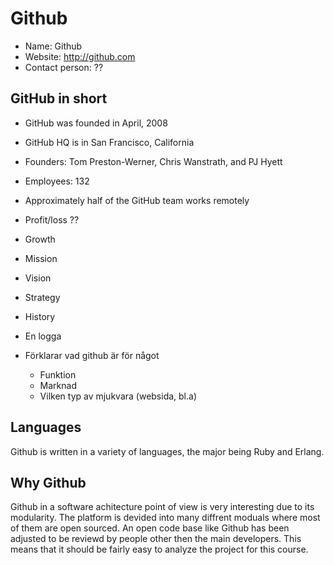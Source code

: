 # Github

- Name: Github
- Website: http://github.com
- Contact person: ??

## GitHub in short

- GitHub was founded in April, 2008
- GitHub HQ is in San Francisco, California
- Founders: Tom Preston-Werner, Chris Wanstrath, and PJ Hyett
- Employees: 132
- Approximately half of the GitHub team works remotely
- Profit/loss ??
- Growth
- Mission
- Vision
- Strategy
- History
- En logga

- Förklarar vad github är för något
  - Funktion
  - Marknad
  - Vilken typ av mjukvara (websida, bl.a)

## Languages

Github is written in a variety of languages, the major being Ruby and Erlang.


## Why Github

Github in a software achitecture point of view is very interesting due to its modularity. The platform is devided into many diffrent moduals where most of them are open sourced. An open code base like Github has been adjusted to be reviewd by people other then the main developers. This means that it should be fairly easy to analyze the project for this course.